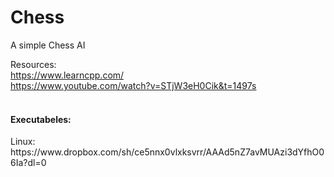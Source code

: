 # Chess
A simple Chess AI 

Resources: <br>
https://www.learncpp.com/ <br>
https://www.youtube.com/watch?v=STjW3eH0Cik&t=1497s <br>
<br>

<h4>Executabeles: </h1>
Linux: <br>
https://www.dropbox.com/sh/ce5nnx0vlxksvrr/AAAd5nZ7avMUAzi3dYfhO06Ia?dl=0
